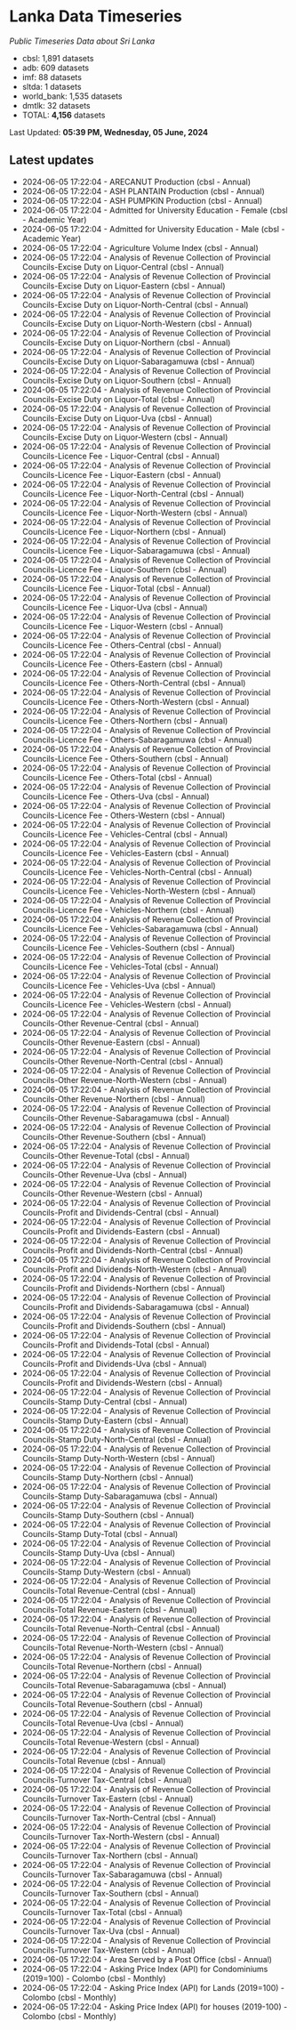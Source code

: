 # Lanka Data Timeseries
*Public Timeseries Data about Sri Lanka*

* cbsl: 1,891 datasets
* adb: 609 datasets
* imf: 88 datasets
* sltda: 1 datasets
* world_bank: 1,535 datasets
* dmtlk: 32 datasets
* TOTAL: **4,156** datasets

Last Updated: **05:39 PM, Wednesday, 05 June, 2024**

## Latest updates

* 2024-06-05 17:22:04 - ARECANUT Production (cbsl - Annual)
* 2024-06-05 17:22:04 - ASH PLANTAIN Production (cbsl - Annual)
* 2024-06-05 17:22:04 - ASH PUMPKIN Production (cbsl - Annual)
* 2024-06-05 17:22:04 - Admitted for University Education - Female (cbsl - Academic Year)
* 2024-06-05 17:22:04 - Admitted for University Education - Male (cbsl - Academic Year)
* 2024-06-05 17:22:04 - Agriculture Volume Index (cbsl - Annual)
* 2024-06-05 17:22:04 - Analysis of Revenue Collection of Provincial Councils-Excise Duty on Liquor-Central (cbsl - Annual)
* 2024-06-05 17:22:04 - Analysis of Revenue Collection of Provincial Councils-Excise Duty on Liquor-Eastern (cbsl - Annual)
* 2024-06-05 17:22:04 - Analysis of Revenue Collection of Provincial Councils-Excise Duty on Liquor-North-Central (cbsl - Annual)
* 2024-06-05 17:22:04 - Analysis of Revenue Collection of Provincial Councils-Excise Duty on Liquor-North-Western (cbsl - Annual)
* 2024-06-05 17:22:04 - Analysis of Revenue Collection of Provincial Councils-Excise Duty on Liquor-Northern (cbsl - Annual)
* 2024-06-05 17:22:04 - Analysis of Revenue Collection of Provincial Councils-Excise Duty on Liquor-Sabaragamuwa (cbsl - Annual)
* 2024-06-05 17:22:04 - Analysis of Revenue Collection of Provincial Councils-Excise Duty on Liquor-Southern (cbsl - Annual)
* 2024-06-05 17:22:04 - Analysis of Revenue Collection of Provincial Councils-Excise Duty on Liquor-Total (cbsl - Annual)
* 2024-06-05 17:22:04 - Analysis of Revenue Collection of Provincial Councils-Excise Duty on Liquor-Uva (cbsl - Annual)
* 2024-06-05 17:22:04 - Analysis of Revenue Collection of Provincial Councils-Excise Duty on Liquor-Western (cbsl - Annual)
* 2024-06-05 17:22:04 - Analysis of Revenue Collection of Provincial Councils-Licence Fee - Liquor-Central (cbsl - Annual)
* 2024-06-05 17:22:04 - Analysis of Revenue Collection of Provincial Councils-Licence Fee - Liquor-Eastern (cbsl - Annual)
* 2024-06-05 17:22:04 - Analysis of Revenue Collection of Provincial Councils-Licence Fee - Liquor-North-Central (cbsl - Annual)
* 2024-06-05 17:22:04 - Analysis of Revenue Collection of Provincial Councils-Licence Fee - Liquor-North-Western (cbsl - Annual)
* 2024-06-05 17:22:04 - Analysis of Revenue Collection of Provincial Councils-Licence Fee - Liquor-Northern (cbsl - Annual)
* 2024-06-05 17:22:04 - Analysis of Revenue Collection of Provincial Councils-Licence Fee - Liquor-Sabaragamuwa (cbsl - Annual)
* 2024-06-05 17:22:04 - Analysis of Revenue Collection of Provincial Councils-Licence Fee - Liquor-Southern (cbsl - Annual)
* 2024-06-05 17:22:04 - Analysis of Revenue Collection of Provincial Councils-Licence Fee - Liquor-Total (cbsl - Annual)
* 2024-06-05 17:22:04 - Analysis of Revenue Collection of Provincial Councils-Licence Fee - Liquor-Uva (cbsl - Annual)
* 2024-06-05 17:22:04 - Analysis of Revenue Collection of Provincial Councils-Licence Fee - Liquor-Western (cbsl - Annual)
* 2024-06-05 17:22:04 - Analysis of Revenue Collection of Provincial Councils-Licence Fee - Others-Central (cbsl - Annual)
* 2024-06-05 17:22:04 - Analysis of Revenue Collection of Provincial Councils-Licence Fee - Others-Eastern (cbsl - Annual)
* 2024-06-05 17:22:04 - Analysis of Revenue Collection of Provincial Councils-Licence Fee - Others-North-Central (cbsl - Annual)
* 2024-06-05 17:22:04 - Analysis of Revenue Collection of Provincial Councils-Licence Fee - Others-North-Western (cbsl - Annual)
* 2024-06-05 17:22:04 - Analysis of Revenue Collection of Provincial Councils-Licence Fee - Others-Northern (cbsl - Annual)
* 2024-06-05 17:22:04 - Analysis of Revenue Collection of Provincial Councils-Licence Fee - Others-Sabaragamuwa (cbsl - Annual)
* 2024-06-05 17:22:04 - Analysis of Revenue Collection of Provincial Councils-Licence Fee - Others-Southern (cbsl - Annual)
* 2024-06-05 17:22:04 - Analysis of Revenue Collection of Provincial Councils-Licence Fee - Others-Total (cbsl - Annual)
* 2024-06-05 17:22:04 - Analysis of Revenue Collection of Provincial Councils-Licence Fee - Others-Uva (cbsl - Annual)
* 2024-06-05 17:22:04 - Analysis of Revenue Collection of Provincial Councils-Licence Fee - Others-Western (cbsl - Annual)
* 2024-06-05 17:22:04 - Analysis of Revenue Collection of Provincial Councils-Licence Fee - Vehicles-Central (cbsl - Annual)
* 2024-06-05 17:22:04 - Analysis of Revenue Collection of Provincial Councils-Licence Fee - Vehicles-Eastern (cbsl - Annual)
* 2024-06-05 17:22:04 - Analysis of Revenue Collection of Provincial Councils-Licence Fee - Vehicles-North-Central (cbsl - Annual)
* 2024-06-05 17:22:04 - Analysis of Revenue Collection of Provincial Councils-Licence Fee - Vehicles-North-Western (cbsl - Annual)
* 2024-06-05 17:22:04 - Analysis of Revenue Collection of Provincial Councils-Licence Fee - Vehicles-Northern (cbsl - Annual)
* 2024-06-05 17:22:04 - Analysis of Revenue Collection of Provincial Councils-Licence Fee - Vehicles-Sabaragamuwa (cbsl - Annual)
* 2024-06-05 17:22:04 - Analysis of Revenue Collection of Provincial Councils-Licence Fee - Vehicles-Southern (cbsl - Annual)
* 2024-06-05 17:22:04 - Analysis of Revenue Collection of Provincial Councils-Licence Fee - Vehicles-Total (cbsl - Annual)
* 2024-06-05 17:22:04 - Analysis of Revenue Collection of Provincial Councils-Licence Fee - Vehicles-Uva (cbsl - Annual)
* 2024-06-05 17:22:04 - Analysis of Revenue Collection of Provincial Councils-Licence Fee - Vehicles-Western (cbsl - Annual)
* 2024-06-05 17:22:04 - Analysis of Revenue Collection of Provincial Councils-Other Revenue-Central (cbsl - Annual)
* 2024-06-05 17:22:04 - Analysis of Revenue Collection of Provincial Councils-Other Revenue-Eastern (cbsl - Annual)
* 2024-06-05 17:22:04 - Analysis of Revenue Collection of Provincial Councils-Other Revenue-North-Central (cbsl - Annual)
* 2024-06-05 17:22:04 - Analysis of Revenue Collection of Provincial Councils-Other Revenue-North-Western (cbsl - Annual)
* 2024-06-05 17:22:04 - Analysis of Revenue Collection of Provincial Councils-Other Revenue-Northern (cbsl - Annual)
* 2024-06-05 17:22:04 - Analysis of Revenue Collection of Provincial Councils-Other Revenue-Sabaragamuwa (cbsl - Annual)
* 2024-06-05 17:22:04 - Analysis of Revenue Collection of Provincial Councils-Other Revenue-Southern (cbsl - Annual)
* 2024-06-05 17:22:04 - Analysis of Revenue Collection of Provincial Councils-Other Revenue-Total (cbsl - Annual)
* 2024-06-05 17:22:04 - Analysis of Revenue Collection of Provincial Councils-Other Revenue-Uva (cbsl - Annual)
* 2024-06-05 17:22:04 - Analysis of Revenue Collection of Provincial Councils-Other Revenue-Western (cbsl - Annual)
* 2024-06-05 17:22:04 - Analysis of Revenue Collection of Provincial Councils-Profit and Dividends-Central (cbsl - Annual)
* 2024-06-05 17:22:04 - Analysis of Revenue Collection of Provincial Councils-Profit and Dividends-Eastern (cbsl - Annual)
* 2024-06-05 17:22:04 - Analysis of Revenue Collection of Provincial Councils-Profit and Dividends-North-Central (cbsl - Annual)
* 2024-06-05 17:22:04 - Analysis of Revenue Collection of Provincial Councils-Profit and Dividends-North-Western (cbsl - Annual)
* 2024-06-05 17:22:04 - Analysis of Revenue Collection of Provincial Councils-Profit and Dividends-Northern (cbsl - Annual)
* 2024-06-05 17:22:04 - Analysis of Revenue Collection of Provincial Councils-Profit and Dividends-Sabaragamuwa (cbsl - Annual)
* 2024-06-05 17:22:04 - Analysis of Revenue Collection of Provincial Councils-Profit and Dividends-Southern (cbsl - Annual)
* 2024-06-05 17:22:04 - Analysis of Revenue Collection of Provincial Councils-Profit and Dividends-Total (cbsl - Annual)
* 2024-06-05 17:22:04 - Analysis of Revenue Collection of Provincial Councils-Profit and Dividends-Uva (cbsl - Annual)
* 2024-06-05 17:22:04 - Analysis of Revenue Collection of Provincial Councils-Profit and Dividends-Western (cbsl - Annual)
* 2024-06-05 17:22:04 - Analysis of Revenue Collection of Provincial Councils-Stamp Duty-Central (cbsl - Annual)
* 2024-06-05 17:22:04 - Analysis of Revenue Collection of Provincial Councils-Stamp Duty-Eastern (cbsl - Annual)
* 2024-06-05 17:22:04 - Analysis of Revenue Collection of Provincial Councils-Stamp Duty-North-Central (cbsl - Annual)
* 2024-06-05 17:22:04 - Analysis of Revenue Collection of Provincial Councils-Stamp Duty-North-Western (cbsl - Annual)
* 2024-06-05 17:22:04 - Analysis of Revenue Collection of Provincial Councils-Stamp Duty-Northern (cbsl - Annual)
* 2024-06-05 17:22:04 - Analysis of Revenue Collection of Provincial Councils-Stamp Duty-Sabaragamuwa (cbsl - Annual)
* 2024-06-05 17:22:04 - Analysis of Revenue Collection of Provincial Councils-Stamp Duty-Southern (cbsl - Annual)
* 2024-06-05 17:22:04 - Analysis of Revenue Collection of Provincial Councils-Stamp Duty-Total (cbsl - Annual)
* 2024-06-05 17:22:04 - Analysis of Revenue Collection of Provincial Councils-Stamp Duty-Uva (cbsl - Annual)
* 2024-06-05 17:22:04 - Analysis of Revenue Collection of Provincial Councils-Stamp Duty-Western (cbsl - Annual)
* 2024-06-05 17:22:04 - Analysis of Revenue Collection of Provincial Councils-Total Revenue-Central (cbsl - Annual)
* 2024-06-05 17:22:04 - Analysis of Revenue Collection of Provincial Councils-Total Revenue-Eastern (cbsl - Annual)
* 2024-06-05 17:22:04 - Analysis of Revenue Collection of Provincial Councils-Total Revenue-North-Central (cbsl - Annual)
* 2024-06-05 17:22:04 - Analysis of Revenue Collection of Provincial Councils-Total Revenue-North-Western (cbsl - Annual)
* 2024-06-05 17:22:04 - Analysis of Revenue Collection of Provincial Councils-Total Revenue-Northern (cbsl - Annual)
* 2024-06-05 17:22:04 - Analysis of Revenue Collection of Provincial Councils-Total Revenue-Sabaragamuwa (cbsl - Annual)
* 2024-06-05 17:22:04 - Analysis of Revenue Collection of Provincial Councils-Total Revenue-Southern (cbsl - Annual)
* 2024-06-05 17:22:04 - Analysis of Revenue Collection of Provincial Councils-Total Revenue-Uva (cbsl - Annual)
* 2024-06-05 17:22:04 - Analysis of Revenue Collection of Provincial Councils-Total Revenue-Western (cbsl - Annual)
* 2024-06-05 17:22:04 - Analysis of Revenue Collection of Provincial Councils-Total Revenue (cbsl - Annual)
* 2024-06-05 17:22:04 - Analysis of Revenue Collection of Provincial Councils-Turnover Tax-Central (cbsl - Annual)
* 2024-06-05 17:22:04 - Analysis of Revenue Collection of Provincial Councils-Turnover Tax-Eastern (cbsl - Annual)
* 2024-06-05 17:22:04 - Analysis of Revenue Collection of Provincial Councils-Turnover Tax-North-Central (cbsl - Annual)
* 2024-06-05 17:22:04 - Analysis of Revenue Collection of Provincial Councils-Turnover Tax-North-Western (cbsl - Annual)
* 2024-06-05 17:22:04 - Analysis of Revenue Collection of Provincial Councils-Turnover Tax-Northern (cbsl - Annual)
* 2024-06-05 17:22:04 - Analysis of Revenue Collection of Provincial Councils-Turnover Tax-Sabaragamuwa (cbsl - Annual)
* 2024-06-05 17:22:04 - Analysis of Revenue Collection of Provincial Councils-Turnover Tax-Southern (cbsl - Annual)
* 2024-06-05 17:22:04 - Analysis of Revenue Collection of Provincial Councils-Turnover Tax-Total (cbsl - Annual)
* 2024-06-05 17:22:04 - Analysis of Revenue Collection of Provincial Councils-Turnover Tax-Uva (cbsl - Annual)
* 2024-06-05 17:22:04 - Analysis of Revenue Collection of Provincial Councils-Turnover Tax-Western (cbsl - Annual)
* 2024-06-05 17:22:04 - Area Served by a Post Office (cbsl - Annual)
* 2024-06-05 17:22:04 - Asking Price Index (API) for Condominiums (2019=100) - Colombo (cbsl - Monthly)
* 2024-06-05 17:22:04 - Asking Price Index (API) for Lands (2019=100) - Colombo (cbsl - Monthly)
* 2024-06-05 17:22:04 - Asking Price Index (API) for houses (2019-100) - Colombo (cbsl - Monthly)
